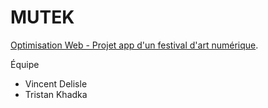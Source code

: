 # MUTEK

[Optimisation Web - Projet app d'un festival d'art numérique](https://tim-montmorency.com/timdoc/582-424MO/projet-app-festival-art-numerique/).

Équipe
- Vincent Delisle
- Tristan Khadka
